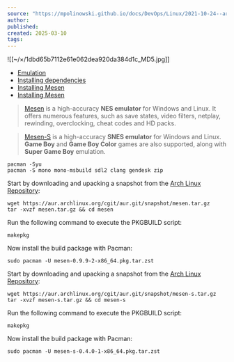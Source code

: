 ```yaml
---
source: "https://mpolinowski.github.io/docs/DevOps/Linux/2021-10-24--arch-linux-install-mesen/2021-10-24/"
author:
published:
created: 2025-03-10
tags:
---
```

![[~/×/1dbd65b7112e61e062dea920da384d1c_MD5.jpg]]

- [Emulation](https://mpolinowski.github.io/docs/DevOps/Linux/2021-10-24--arch-linux-install-mesen/2021-10-24/#emulation)
- [Installing dependencies](https://mpolinowski.github.io/docs/DevOps/Linux/2021-10-24--arch-linux-install-mesen/2021-10-24/#installing-dependencies)
- [Installing Mesen](https://mpolinowski.github.io/docs/DevOps/Linux/2021-10-24--arch-linux-install-mesen/2021-10-24/#installing-mesen)
- [Installing Mesen](https://mpolinowski.github.io/docs/DevOps/Linux/2021-10-24--arch-linux-install-mesen/2021-10-24/#installing-mesen-1)

> [Mesen](https://aur.archlinux.org/packages/mesen) is a high-accuracy **NES emulator** for Windows and Linux. It offers numerous features, such as save states, video filters, netplay, rewinding, overclocking, cheat codes and HD packs.

> [Mesen-S](https://aur.archlinux.org/packages/mesen-s/) is a high-accuracy **SNES emulator** for Windows and Linux. **Game Boy** and **Game Boy Color** games are also supported, along with **Super Game Boy** emulation.

```prism
pacman -Syu
pacman -S mono mono-msbuild sdl2 clang gendesk zip
```

Start by downloading and upacking a snapshot from the [Arch Linux Repository](https://aur.archlinux.org/packages/mesen):

```prism
wget https://aur.archlinux.org/cgit/aur.git/snapshot/mesen.tar.gz
tar -xvzf mesen.tar.gz && cd mesen
```

Run the following command to execute the PKGBUILD script:

```prism
makepkg
```

Now install the build package with Pacman:

```prism
sudo pacman -U mesen-0.9.9-2-x86_64.pkg.tar.zst
```

Start by downloading and upacking a snapshot from the [Arch Linux Repository](https://aur.archlinux.org/packages/mesen-s/):

```prism
wget https://aur.archlinux.org/cgit/aur.git/snapshot/mesen-s.tar.gz
tar -xvzf mesen-s.tar.gz && cd mesen-s
```

Run the following command to execute the PKGBUILD script:

```prism
makepkg
```

Now install the build package with Pacman:

```prism
sudo pacman -U mesen-s-0.4.0-1-x86_64.pkg.tar.zst
```